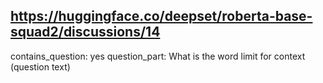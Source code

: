 ## https://huggingface.co/deepset/roberta-base-squad2/discussions/14

contains_question: yes
question_part: What is the word limit for context (question text) 
